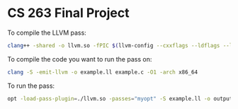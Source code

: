 # CS 263 Final Project

To compile the LLVM pass:

```bash
clang++ -shared -o llvm.so -fPIC $(llvm-config --cxxflags --ldflags --libs core irreader) llvm.cpp $(llvm-config --system-libs)
```

To compile the code you want to run the pass on:

```bash
clang -S -emit-llvm -o example.ll example.c -O1 -arch x86_64          
```

To run the pass:

```bash
opt -load-pass-plugin=./llvm.so -passes="myopt" -S example.ll -o output.ll
```